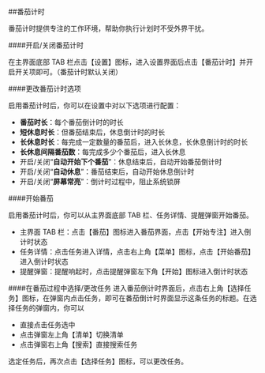 ##番茄计时

番茄计时提供专注的工作环境，帮助你执行计划时不受外界干扰。

####开启/关闭番茄计时

在主界面底部 TAB 栏点击【设置】图标，进入设置界面后点击【番茄计时】并开启开关项即可。（番茄计时默认关闭）

####更改番茄计时选项

启用番茄计时后，你可以在设置中对以下选项进行配置：

* **番茄时长**：每个番茄倒计时的时长
* **短休息时长**：但番茄结束后，休息倒计时的时长
* **长休息时长**：每完成一定数量的番茄后，进入长休息，长休息倒计时的时长
* **长休息间隔番茄数**：每完成多少个番茄后，进入长休息
* 开启/关闭“**自动开始下个番茄**”：休息结束后，自动开始番茄倒计时
* 开启/关闭“**自动休息**”：番茄结束后，自动开始休息倒计时
* 开启/关闭“**屏幕常亮**”：倒计时过程中，阻止系统锁屏

####开始番茄

启用番茄计时后，你可以从主界面底部 TAB 栏、任务详情、提醒弹窗开始番茄。

* 主界面 TAB 栏：点击【番茄】图标进入番茄界面，点击【开始专注】进入倒计时状态
* 任务详情：点击任务进入详情，点击右上角【菜单】图标，点击【开始番茄】进入倒计时状态
* 提醒弹窗：提醒响起时，点击提醒弹窗左下角【开始】图标进入倒计时状态

####在番茄过程中选择/更改任务
进入番茄倒计时界面后，点击右上角【选择任务】图标，在弹窗内点击任务，即可在番茄倒计时界面显示这条任务的标题。在选择任务的弹窗内，你可以

* 直接点击任务选中
* 点击弹窗左上角【清单】切换清单
* 点击弹窗右上角【搜索】直接搜索任务

选定任务后，再次点击【选择任务】图标，可以更改任务。
